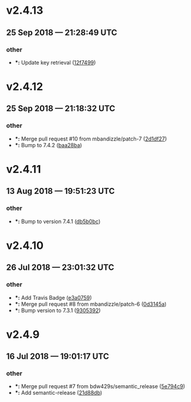 # v2.4.13
## 25 Sep 2018 — 21:28:49 UTC

### other

+ __\*:__ Update key retrieval ([12f7499](https://github.com/bdw429s/commandbox-fusionreactor//commit/12f74990f628154bf60e7761e44f53c1dd2cb32d))


# v2.4.12
## 25 Sep 2018 — 21:18:32 UTC

### other

+ __\*:__ Merge pull request #10 from mbandizzle/patch-7 ([2d1df27](https://github.com/bdw429s/commandbox-fusionreactor//commit/2d1df27b6bf3c09f18d5a4717e791c0860dbe379))
+ __\*:__ Bump to 7.4.2 ([baa28ba](https://github.com/bdw429s/commandbox-fusionreactor//commit/baa28ba64dff2a56385c437d976c460d462bfda5))


# v2.4.11
## 13 Aug 2018 — 19:51:23 UTC

### other

+ __\*:__ Bump to version 7.4.1 ([db5b0bc](https://github.com/bdw429s/commandbox-fusionreactor//commit/db5b0bc7f4dabfe2820d4269ff8053412227d485))


# v2.4.10
## 26 Jul 2018 — 23:01:32 UTC

### other

+ __\*:__ Add Travis Badge ([e3a0759](https://github.com/bdw429s/commandbox-fusionreactor//commit/e3a0759cd45a43813b508f88039280923d6ffa72))
+ __\*:__ Merge pull request #8 from mbandizzle/patch-6 ([0d3145a](https://github.com/bdw429s/commandbox-fusionreactor//commit/0d3145ad5a68574835a4dc7ec5a900d711675f16))
+ __\*:__ Bump version to 7.3.1 ([9305392](https://github.com/bdw429s/commandbox-fusionreactor//commit/93053921f562f61f7aeaea42ff697a5a57eb8373))


# v2.4.9
## 16 Jul 2018 — 19:01:17 UTC

### other

+ __\*:__ Merge pull request #7 from bdw429s/semantic_release ([5e794c9](https://github.com/bdw429s/commandbox-fusionreactor//commit/5e794c926624f8935d59bb64e2b7c2ff63bb3f68))
+ __\*:__ Add semantic-release ([21d88db](https://github.com/bdw429s/commandbox-fusionreactor//commit/21d88db4a3e33da51a2488155a99c77232d6d5c0))
